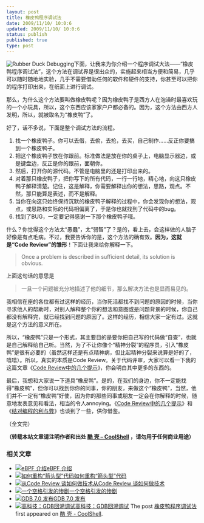```yaml
---
layout: post
title: 橡皮鸭程序调试法
date: 2009/11/10/ 10:0:6
updated: 2009/11/10/ 10:0:6
status: publish
published: true
type: post
---
```


![Rubber Duck Debugging](https://coolshell.cn/wp-content/uploads/2009/11/Rubber-Duck-150x150.jpg "Rubber Duck Debugging")下面，让我来为你介绍一个程序调试大法——“橡皮鸭程序调试法”，这个方法在调试界是很出众的，实施起来相当方便和简易，几乎可以随时随地地实验，几乎不需要借助任何的软件和硬件的支持，你甚至可以把你的程序打印出来，在纸面上进行调试。


那么，为什么这个方法要叫做橡皮鸭呢？因为橡皮鸭子是西方人在泡澡时最喜欢玩的一个小玩具，所以，这个东西应该家家户户都必备的。因为，这个方法由西方人发明，所以，就被取名为“橡皮鸭”了。


好了，话不多说，下面是整个调试方法的流程。


1. 找一个橡皮鸭子。你可以去借，去偷，去抢，去买，自己制作……反正你要搞到一个橡皮鸭子。
2. 把这个橡皮鸭子放在你跟前。标准做法是放在你的桌子上，电脑显示器边，或是键盘边，反正是你的跟前，面朝你。
3. 然后，打开你的源代码。不管是电脑里的还是打印出来的。
4. 对着那只橡皮鸭子，把你写下的所有代码，一行一行地，精心地，向这只橡皮鸭子解释清楚。记住，这是解释，你需要解释出你的想法，思路，观点。不然，那只能算是表述，而不是解释。
5. 当你在向这只始终保持沉默的橡皮鸭子解释的过程中，你会发现你的想法，观点，或思路和实际的代码相偏离了，于是你也就找到了代码中的bug。
6. 找到了BUG，一定要记得感谢一下那个橡皮鸭子哦。


什么？你觉得这个方法太“愚蠢”，太“弱智”了？是的，看上去，会这样做的人脑子好像是有点毛病。不过，我要告诉你的是，这个方法的确有效。**因为，这就是“Code Review”的雏形**！下面让我来给你解释一下。




> Once a problem is described in sufficient detail, its solution is obvious.
> 
> 


上面这句话的意思是



> 一旦一个问题被充分地描述了他的细节，那么解决方法也是显而易见的。
> 
> 


我相信在座的各位都有过这样的经历，当你死活都找不到问题的原因的时候，当你寻求他人的帮助时，对别人解释整个你的想法和意图或是问题背景的时候，你自己都没有解释完，就已经找到问题的原因了。这样的经历，相信大家一定有过。这就是这个方法的意义所在。


所以，“橡皮鸭”只是一个形式，其主要目的是要你把自己写的代码做“自查”，也就是自己解释给自己听。当然，为了不让你像个“精神分裂”的程序员，引入“橡皮鸭”是很有必要的（虽然这样还是有点精神病，但比起精神分裂来说算是好的了，嘻嘻）。所以，真实的本质是Code Review。关于代码评审，大家可以看一下我的这篇文章《[Code Review中的几个提示](https://coolshell.cn/articles/1302.html)》，你会明白其中更多的东西的。


最后，我想和大家说一下道具“橡皮鸭”。是的，在我们的身边，你不一定能找得“橡皮鸭”，但你可以找到你你的同事，你的朋友，来做这个“橡皮鸭”，当然，他们并不一定有“橡皮鸭”好使，因为你的那些同事或朋友一定会在你解释的时候，随意地发表意见和看法，相当的令人annoying。《[Code Review中的几个提示](https://coolshell.cn/articles/1302.html)》和《[结对编程的利与弊](https://coolshell.cn/articles/16.html)》也谈到了一些，供你借鉴。


（全文完）



**（转载本站文章请注明作者和出处 [酷 壳 – CoolShell](https://coolshell.cn/) ，请勿用于任何商业用途）**



### 相关文章

* [![eBPF 介绍](https://coolshell.cn/wp-content/uploads/2022/12/eBPF-150x150.jpeg)](https://coolshell.cn/articles/22320.html)[eBPF 介绍](https://coolshell.cn/articles/22320.html)
* [![如何重构“箭头型”代码](https://coolshell.cn/wp-content/uploads/2017/04/IMG_7411-150x150.jpg)](https://coolshell.cn/articles/17757.html)[如何重构“箭头型”代码](https://coolshell.cn/articles/17757.html)
* [![从Code Review 谈如何做技术](https://coolshell.cn/wp-content/uploads/2014/04/code_review-150x150.jpg)](https://coolshell.cn/articles/11432.html)[从Code Review 谈如何做技术](https://coolshell.cn/articles/11432.html)
* [![一个空格引发的惨剧](https://coolshell.cn/wp-content/uploads/2011/06/20110620115951113-150x150.gif)](https://coolshell.cn/articles/4875.html)[一个空格引发的惨剧](https://coolshell.cn/articles/4875.html)
* [![GDB 7.0 发布](https://coolshell.cn/wp-content/plugins/wordpress-23-related-posts-plugin/static/thumbs/24.jpg)](https://coolshell.cn/articles/1525.html)[GDB 7.0 发布](https://coolshell.cn/articles/1525.html)
* [![高科技：GDB回溯调试](https://coolshell.cn/wp-content/plugins/wordpress-23-related-posts-plugin/static/thumbs/26.jpg)](https://coolshell.cn/articles/1502.html)[高科技：GDB回溯调试](https://coolshell.cn/articles/1502.html)
The post [橡皮鸭程序调试法](https://coolshell.cn/articles/1719.html) first appeared on [酷 壳 - CoolShell](https://coolshell.cn).
